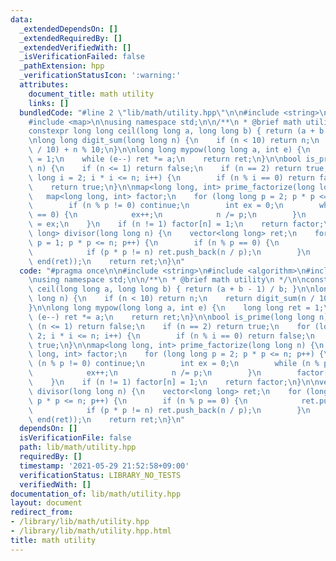 ```yaml
---
data:
  _extendedDependsOn: []
  _extendedRequiredBy: []
  _extendedVerifiedWith: []
  _isVerificationFailed: false
  _pathExtension: hpp
  _verificationStatusIcon: ':warning:'
  attributes:
    document_title: math utility
    links: []
  bundledCode: "#line 2 \"lib/math/utility.hpp\"\n\n#include <string>\n#include <algorithm>\n\
    #include <map>\n\nusing namespace std;\n\n/**\n * @brief math utility\n */\n\n\
    constexpr long long ceil(long long a, long long b) { return (a + b - 1) / b; }\n\
    \nlong long digit_sum(long long n) {\n    if (n < 10) return n;\n    return digit_sum(n\
    \ / 10) + n % 10;\n}\n\nlong long mypow(long long a, int e) {\n    long long ret\
    \ = 1;\n    while (e--) ret *= a;\n    return ret;\n}\n\nbool is_prime(long long\
    \ n) {\n    if (n <= 1) return false;\n    if (n == 2) return true;\n    for (long\
    \ long i = 2; i * i <= n; i++) {\n        if (n % i == 0) return false;\n    }\n\
    \    return true;\n}\n\nmap<long long, int> prime_factorize(long long n) {\n \
    \   map<long long, int> factor;\n    for (long long p = 2; p * p <= n; p++) {\n\
    \        if (n % p != 0) continue;\n        int ex = 0;\n        while (n % p\
    \ == 0) {\n            ex++;\n            n /= p;\n        }\n        factor[p]\
    \ = ex;\n    }\n    if (n != 1) factor[n] = 1;\n    return factor;\n}\n\nvector<long\
    \ long> divisor(long long n) {\n    vector<long long> ret;\n    for (long long\
    \ p = 1; p * p <= n; p++) {\n        if (n % p == 0) {\n            ret.push_back(p);\n\
    \            if (p * p != n) ret.push_back(n / p);\n        }\n    }\n    sort(begin(ret),\
    \ end(ret));\n    return ret;\n}\n"
  code: "#pragma once\n\n#include <string>\n#include <algorithm>\n#include <map>\n\
    \nusing namespace std;\n\n/**\n * @brief math utility\n */\n\nconstexpr long long\
    \ ceil(long long a, long long b) { return (a + b - 1) / b; }\n\nlong long digit_sum(long\
    \ long n) {\n    if (n < 10) return n;\n    return digit_sum(n / 10) + n % 10;\n\
    }\n\nlong long mypow(long long a, int e) {\n    long long ret = 1;\n    while\
    \ (e--) ret *= a;\n    return ret;\n}\n\nbool is_prime(long long n) {\n    if\
    \ (n <= 1) return false;\n    if (n == 2) return true;\n    for (long long i =\
    \ 2; i * i <= n; i++) {\n        if (n % i == 0) return false;\n    }\n    return\
    \ true;\n}\n\nmap<long long, int> prime_factorize(long long n) {\n    map<long\
    \ long, int> factor;\n    for (long long p = 2; p * p <= n; p++) {\n        if\
    \ (n % p != 0) continue;\n        int ex = 0;\n        while (n % p == 0) {\n\
    \            ex++;\n            n /= p;\n        }\n        factor[p] = ex;\n\
    \    }\n    if (n != 1) factor[n] = 1;\n    return factor;\n}\n\nvector<long long>\
    \ divisor(long long n) {\n    vector<long long> ret;\n    for (long long p = 1;\
    \ p * p <= n; p++) {\n        if (n % p == 0) {\n            ret.push_back(p);\n\
    \            if (p * p != n) ret.push_back(n / p);\n        }\n    }\n    sort(begin(ret),\
    \ end(ret));\n    return ret;\n}\n"
  dependsOn: []
  isVerificationFile: false
  path: lib/math/utility.hpp
  requiredBy: []
  timestamp: '2021-05-29 21:52:58+09:00'
  verificationStatus: LIBRARY_NO_TESTS
  verifiedWith: []
documentation_of: lib/math/utility.hpp
layout: document
redirect_from:
- /library/lib/math/utility.hpp
- /library/lib/math/utility.hpp.html
title: math utility
---
```

